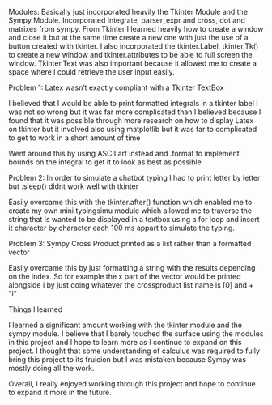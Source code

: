 
Modules: Basically just incorporated heavily the Tkinter Module and the Sympy Module. Incorporated integrate, parser_expr and cross, dot and matrixes from sympy. From Tkinter I learned heavily how to create a window and close it but at the same time create a new one
with just the use of a button created with tkinter. I also incorporated the tkinter.Label, tkinter.Tk() to create a new window and tkinter.attributes to be able to full screen the window. Tkinter.Text was also important because it allowed me to create a space where I could retrieve the user input easily.

Problem 1: Latex wasn’t exactly compliant with a Tkinter TextBox 

I believed that I would be
able to print formatted integrals in a tkinter label I was not so wrong but
it was far more complicated than I believed because I found that it was possible through more research on 
how to display Latex on tkinter but it involved also using matplotlib but it was far to complicated to get to work 
in a short amount of time

Went around this by using ASCII art instead and .format to implement bounds on the integral to get it to look 
as best as possible 

Problem 2: In order to simulate a chatbot typing I had to print letter by letter but .sleep() didnt work well with tkinter

Easily overcame this with the tkinter.after() function which enabled me to create my own
mini typingsimu module which allowed me to traverse the string that is wanted to be displayed in a textbox using a for loop and insert 
it character by character each 100 ms appart to simulate the typing.

Problem 3: Sympy Cross Product printed as a list rather than a formatted vector

Easily overcame this by just formatting a string with the results depending on the index. So for example the x part of the vector would be 
printed alongside i by just doing whatever the crossproduct list name is [0] and + "i" 



Things I learned

I learned a significant amount working with the tkinter module and the sympy module. I believe that I barely touched the surface using the
modules in this project and I hope to learn more as I continue to expand on this project. I thought that some understanding of calculus was required 
to fully bring this project to its fruicion but I was mistaken because Sympy was mostly doing all the work.

Overall, I really enjoyed working through this project and hope to continue to expand it more in the future.
